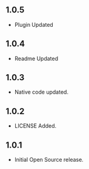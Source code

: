 ## 1.0.5

* Plugin Updated
## 1.0.4

* Readme Updated
## 1.0.3

* Native code updated.
## 1.0.2

* LICENSE Added.
## 1.0.1

* Initial Open Source release.